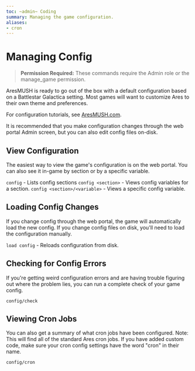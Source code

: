 ```yaml
---
toc: ~admin~ Coding
summary: Managing the game configuration.
aliases:
- cron
---
```

# Managing Config

> **Permission Required:** These commands require the Admin role or the manage\_game permission.

AresMUSH is ready to go out of the box with a default configuration based on a Battlestar Galactica setting. Most games will want to customize Ares to their own theme and preferences.

For configuration tutorials, see [AresMUSH.com](http://aresmush.com/tutorials/config/).

It is recommended that you make configuration changes through the web portal Admin screen, but you can also edit config files on-disk.

## View Configuration

The easiest way to view the game's configuration is on the web portal.  You can also see it in-game by section or by a specific variable.

`config` - Lists config sections
`config <section>` - Views config variables for a section.
`config <section>/<variable>` - Views a specific config variable.
  
## Loading Config Changes

If you change config through the web portal, the game will automatically load the new config.  If you change config files on disk, you'll need to load the configuration manually.

`load config` - Reloads configuration from disk.

## Checking for Config Errors

If you're getting weird configuration errors and are having trouble figuring out where the problem lies, you can run a complete check of your game config.

`config/check`

## Viewing Cron Jobs

You can also get a summary of what cron jobs have been configured.  Note: This will find all of the standard Ares cron jobs.  If you have added custom code, make sure your cron config settings have the word "cron" in their name.

`config/cron`